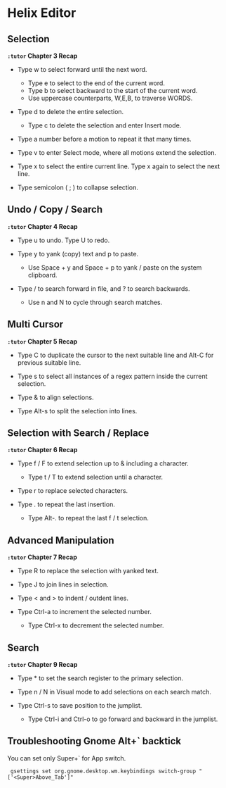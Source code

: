 # Helix Editor

## Selection

__`:tutor` Chapter 3 Recap__


 * Type w to select forward until the next word.
   * Type e to select to the end of the current word.
   * Type b to select backward to the start of the current word.
   * Use uppercase counterparts, W,E,B, to traverse WORDS.

 * Type d to delete the entire selection.
   * Type c to delete the selection and enter Insert mode.

 * Type a number before a motion to repeat it that many times.

 * Type v to enter Select mode, where all motions extend the
   selection.

 * Type x to select the entire current line. Type x again to
   select the next line.

 * Type semicolon ( ; ) to collapse selection.

## Undo / Copy / Search

__`:tutor` Chapter 4 Recap__

 * Type u to undo. Type U to redo.

 * Type y to yank (copy) text and p to paste.
   * Use Space + y and Space + p to yank / paste on the system
     clipboard.

 * Type / to search forward in file, and ? to search backwards.
   * Use n and N to cycle through search matches.

## Multi Cursor

__`:tutor` Chapter 5 Recap__

 * Type C to duplicate the cursor to the next suitable line
   and Alt-C for previous suitable line.

 * Type s to select all instances of a regex pattern inside
   the current selection.

 * Type & to align selections.

 * Type Alt-s to split the selection into lines.

## Selection with Search / Replace

__`:tutor` Chapter 6 Recap__

 * Type f / F to extend selection up to & including a character.
   * Type t / T to extend selection until a character.

 * Type r to replace selected characters.

 * Type . to repeat the last insertion.
   * Type Alt-. to repeat the last f / t selection.

## Advanced Manipulation

__`:tutor` Chapter 7 Recap__


 * Type R to replace the selection with yanked text.

 * Type J to join lines in selection.

 * Type < and > to indent / outdent lines.

 * Type Ctrl-a to increment the selected number.
   * Type Ctrl-x to decrement the selected number.

## Search

__`:tutor` Chapter 9 Recap__


 * Type * to set the search register to the primary selection.

 * Type n / N in Visual mode to add selections on each search
   match.

 * Type Ctrl-s to save position to the jumplist.
   * Type Ctrl-i and Ctrl-o to go forward and backward in the
     jumplist.

## Troubleshooting Gnome Alt+` backtick

You can set only Super+` for App switch.

     gsettings set org.gnome.desktop.wm.keybindings switch-group "['<Super>Above_Tab']"
